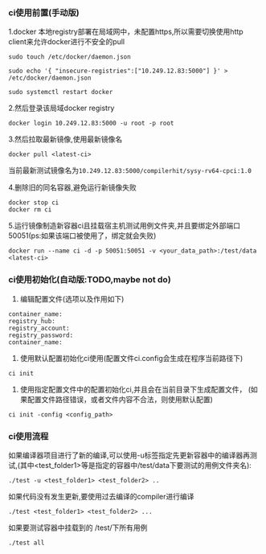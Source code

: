 ### ci使用前置(手动版)

1\.docker 本地registry部署在局域网中，未配置https,所以需要切换使用http client来允许docker进行不安全的pull

```
sudo touch /etc/docker/daemon.json

sudo echo '{ "insecure-registries":["10.249.12.83:5000"] }' > /etc/docker/daemon.json

sudo systemctl restart docker
```

2\.然后登录该局域docker registry

```
docker login 10.249.12.83:5000 -u root -p root
```

3\.然后拉取最新镜像,使用最新镜像名

```
docker pull <latest-ci>
```

当前最新测试镜像名为`10.249.12.83:5000/compilerhit/sysy-rv64-cpci:1.0` 

4\.删除旧的同名容器,避免运行新镜像失败

```
docker stop ci
docker rm ci
```

5\.运行镜像制造新容器ci且挂载宿主机测试用例文件夹,并且要绑定外部端口50051(ps:如果该端口被使用了，绑定就会失败)

```
docker run --name ci -d -p 50051:50051 -v <your_data_path>:/test/data <latest-ci>
```
<!-- docker run --name ci -d -p 50051:50051 -v ./data:/test/data  10.249.12.83:5000/compilerhit/sysy-rv64-cpci:1.0 -->

### ci使用初始化(自动版:TODO,maybe not do)

1. 编辑配置文件(选项以及作用如下)

```
container_name:
registry_hub:
registry_account:
registry_password:
container_name:
```

1. 使用默认配置初始化ci使用(配置文件ci.config会生成在程序当前路径下)

```
ci init
```

1. 使用指定配置文件中的配置初始化ci,并且会在当前目录下生成配置文件，
   (如果配置文件路径错误，或者文件内容不合法，则使用默认配置)

```
ci init -config <config_path>
```

### ci使用流程

如果编译器项目进行了新的编译,可以使用-u标签指定先更新容器中的编译器再测试,(其中<test_folder1>等是指定的容器中/test/data下要测试的用例文件夹名):

```
./test -u <test_folder1> <test_folder2> ..
```

如果代码没有发生更新,要使用过去编译的compiler进行编译

```
./test <test_folder1> <test_folder2> ...
```

如果要测试容器中挂载到的 /test/下所有用例

```
./test all
```